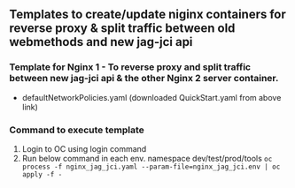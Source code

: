 ## Templates to create/update niginx containers for reverse proxy & split traffic between old webmethods and new jag-jci api

### Template for Nginx 1 - To reverse proxy and split traffic between new jag-jci api & the other Nginx 2 server container.
* defaultNetworkPolicies.yaml (downloaded QuickStart.yaml from above link)

### Command to execute template
1) Login to OC using login command
2) Run below command in each env. namespace dev/test/prod/tools
   ``oc process -f nginx_jag_jci.yaml --param-file=nginx_jag_jci.env | oc apply -f -``

